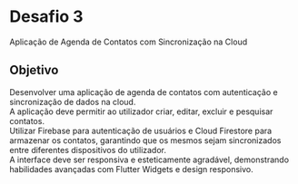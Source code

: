 # Desafio 3

Aplicação de Agenda de Contatos com Sincronização na Cloud

## Objetivo

Desenvolver uma aplicação de agenda de contatos com autenticação e sincronização de dados na cloud.\
A aplicação deve permitir ao utilizador criar, editar, excluir e pesquisar contatos.\
Utilizar Firebase para autenticação de usuários e Cloud Firestore para armazenar os contatos, garantindo que os mesmos sejam sincronizados entre diferentes dispositivos do utilizador.\
A interface deve ser responsiva e esteticamente agradável, demonstrando habilidades avançadas com Flutter Widgets e design responsivo.
